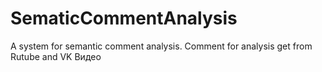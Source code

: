# SematicCommentAnalysis
A system for semantic comment analysis. Comment for analysis get from Rutube and VK Видео
